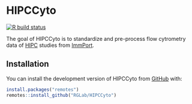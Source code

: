 
# HIPCCyto

<!-- badges: start -->
[![R build status](https://github.com/RGLab/HIPCCyto/workflows/R-CMD-check/badge.svg)](https://github.com/RGLab/HIPCCyto/actions)
<!-- badges: end -->

The goal of HIPCCyto is to standardize and pre-process flow cytrometry data of [HIPC](https://www.immuneprofiling.org/) studies from [ImmPort](https://www.immport.org/).

## Installation

You can install the development version of HIPCCyto from [GitHub](https://github.com/RGLab/HIPCCyto) with:

``` r
install.packages("remotes")
remotes::install_github("RGLab/HIPCCyto")
```
